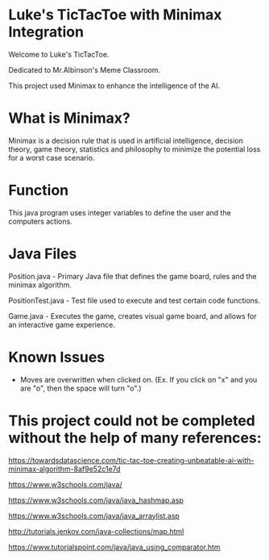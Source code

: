 # Luke's TicTacToe with Minimax Integration

Welcome to Luke's TicTacToe.

Dedicated to Mr.Albinson's Meme Classroom.

This project used Minimax to enhance the intelligence of the AI.

# What is Minimax?
Minimax is a decision rule that is used in artificial intelligence, decision theory, game
theory, statistics and philosophy to minimize the potential loss for a worst case scenario. 

# Function
This java program uses integer variables to define the user and the computers actions.

# Java Files

Position.java - Primary Java file that defines the game board, rules and the minimax algorithm.

PositionTest.java - Test file used to execute and test certain code functions.

Game.java - Executes the game, creates visual game board, and allows for an interactive game experience.

# Known Issues

- Moves are overwritten when clicked on. (Ex. If you click on "x" and you are "o", then the space will turn "o".)

# This project could not be completed without the help of many references:
https://towardsdatascience.com/tic-tac-toe-creating-unbeatable-ai-with-minimax-algorithm-8af9e52c1e7d

https://www.w3schools.com/java/

https://www.w3schools.com/java/java_hashmap.asp

https://www.w3schools.com/java/java_arraylist.asp

http://tutorials.jenkov.com/java-collections/map.html

https://www.tutorialspoint.com/java/java_using_comparator.htm
